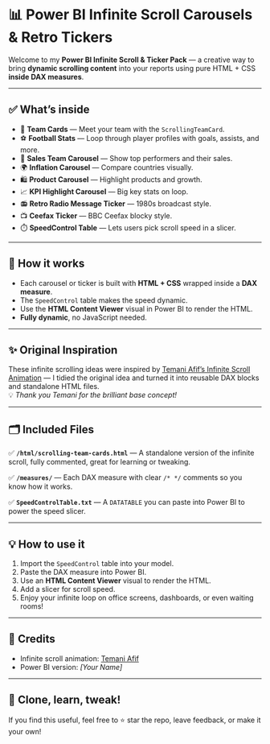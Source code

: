 # 📊 Power BI Infinite Scroll Carousels & Retro Tickers

Welcome to my **Power BI Infinite Scroll & Ticker Pack** — a creative way to bring **dynamic scrolling content** into your reports using pure HTML + CSS **inside DAX measures**.

---

## ✅ **What’s inside**

- 👥 **Team Cards** — Meet your team with the `ScrollingTeamCard`.
- ⚽ **Football Stats** — Loop through player profiles with goals, assists, and more.
- 💼 **Sales Team Carousel** — Show top performers and their sales.
- 🌍 **Inflation Carousel** — Compare countries visually.
- 🛍️ **Product Carousel** — Highlight products and growth.
- 📈 **KPI Highlight Carousel** — Big key stats on loop.
- 📻 **Retro Radio Message Ticker** — 1980s broadcast style.
- 📺 **Ceefax Ticker** — BBC Ceefax blocky style.
- ⏱️ **SpeedControl Table** — Lets users pick scroll speed in a slicer.

---

## 🧩 **How it works**

- Each carousel or ticker is built with **HTML + CSS** wrapped inside a **DAX measure**.
- The `SpeedControl` table makes the speed dynamic.
- Use the **HTML Content Viewer** visual in Power BI to render the HTML.
- **Fully dynamic**, no JavaScript needed.

---

## ✨ **Original Inspiration**

These infinite scrolling ideas were inspired by [Temani Afif’s Infinite Scroll Animation](https://codepen.io/t_afif/pen/jOXRGGx) — I tidied the original idea and turned it into reusable DAX blocks and standalone HTML files.  
💡 *Thank you Temani for the brilliant base concept!*

---

## 🗂️ **Included Files**

✅ **`/html/scrolling-team-cards.html`** — A standalone version of the infinite scroll, fully commented, great for learning or tweaking.

✅ **`/measures/`** — Each DAX measure with clear `/* */` comments so you know how it works.

✅ **`SpeedControlTable.txt`** — A `DATATABLE` you can paste into Power BI to power the speed slicer.

---

## 💡 **How to use it**

1. Import the `SpeedControl` table into your model.
2. Paste the DAX measure into Power BI.
3. Use an **HTML Content Viewer** visual to render the HTML.
4. Add a slicer for scroll speed.
5. Enjoy your infinite loop on office screens, dashboards, or even waiting rooms!

---

## 🎉 **Credits**

- Infinite scroll animation: [Temani Afif](https://codepen.io/t_afif/pen/jOXRGGx)
- Power BI version: *[Your Name]*

---

## 🚀 **Clone, learn, tweak!**

If you find this useful, feel free to ⭐ star the repo, leave feedback, or make it your own!

